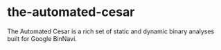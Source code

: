 # the-automated-cesar
The Automated Cesar is a rich set of static and dynamic binary analyses built for Google BinNavi.
